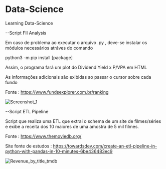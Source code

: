 # Data-Science
Learning Data-Science

--Script FII Analysis

Em caso de problema ao executar o arquivo .py , deve-se instalar os módulos necessários atráves do comando

python3 -m pip install [package]

Assim, o programa fará um plot do Dividend Yield x P/VPA em HTML

As informações adicionais são exibidas ao passar o cursor sobre cada fundo 

Fonte : https://www.fundsexplorer.com.br/ranking

![Screenshot_1](https://user-images.githubusercontent.com/48864868/88490047-01fe8b80-cf6f-11ea-89d9-01763f82d629.png)

--Script ETL Pipeline

Script que realiza uma ETL que extrai o schema de um site de filmes/séries e exibe a receita dos 10 maiores de uma amostra de 5 mil filmes.

Fonte : https://www.themoviedb.org/

Site fonte de estudos : https://towardsdev.com/create-an-etl-pipeline-in-python-with-pandas-in-10-minutes-6be436483ec9

![Revenue_by_title_tmdb](https://user-images.githubusercontent.com/48864868/152680758-a7a594e0-2862-43eb-88ab-3d87f1d7ed17.png)


